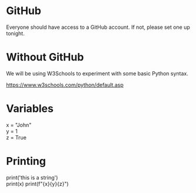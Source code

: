 # GitHub
Everyone should have access to a GitHub account.  If not, please set one up tonight.

# Without GitHub
We will be using W3Schools to experiment with some basic Python syntax.

https://www.w3schools.com/python/default.asp

# Variables
x = "John"  
y = 1  
z = True  

# Printing
print('this is a string')  
print(x)
print(f"{x}{y}{z}")